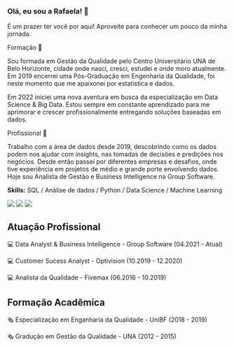 ### Olá, eu sou a Rafaela! 👋

É um prazer ter você por aqui! Aproveite para conhecer um pouco da minha jornada.

Formação 📜

Sou formada em Gestão da Qualidade pelo Centro Universitário UNA de Belo Horizonte, cidade onde nasci, cresci, estudei e onde moro atualmente. Em 2019 encerrei uma Pós-Graduação em Engenharia da Qualidade, foi neste momento que me apaixonei por estatística e dados. 

Em 2022 iniciei uma nova aventura em busca da especialização em Data Science & Big Data. Estou sempre em constante aprendizado para me aprimorar e crescer profissionalmente entregando soluções baseadas em dados. 

Profissional 🏢 

Trabalho com a área de dados desde 2019, descobrindo como os dados podem nos ajudar com insights, nas tomadas de decisões e predições nos negócios. Desde então passei por diferentes empresas e desafios, onde tive experiência em projetos de médio e grande porte envolvendo dados. Hoje sou Analista de Gestão e Business Intelligence na Group Software.

**Skills:** SQL / Análise de dados / Python / Data Science / Machine Learning

<div dir="auto"> 
  <a href="https://instagram.com/rafaelarc" rel="nofollow"><img src="https://camo.githubusercontent.com/acaa286597b43c96dc02b69b90de15a65c52063e31835b763a061cc815f64bac/68747470733a2f2f696d672e736869656c64732e696f2f62616467652f2d496e7374616772616d2d2532334534343035463f7374796c653d666f722d7468652d6261646765266c6f676f3d696e7374616772616d266c6f676f436f6c6f723d7768697465" data-canonical-src="https://img.shields.io/badge/-Instagram-%23E4405F?style=for-the-badge&amp;logo=instagram&amp;logoColor=white" style="max-width: 100%;"></a>
 	<a href="https://www.twitch.tv/lelarc" rel="nofollow"><img src="https://camo.githubusercontent.com/ec779aec0f1b6eaa5d10682a8fb54c96525e9074461254165f4e7d4295f7d4d7/68747470733a2f2f696d672e736869656c64732e696f2f62616467652f5477697463682d3931343646463f7374796c653d666f722d7468652d6261646765266c6f676f3d747769746368266c6f676f436f6c6f723d7768697465" data-canonical-src="https://img.shields.io/badge/Twitch-9146FF?style=for-the-badge&amp;logo=twitch&amp;logoColor=white" style="max-width: 100%;"></a>
  <a href="https://www.linkedin.com/in/rafaelarc/" rel="nofollow"><img src="https://camo.githubusercontent.com/c00f87aeebbec37f3ee0857cc4c20b21fefde8a96caf4744383ebfe44a47fe3f/68747470733a2f2f696d672e736869656c64732e696f2f62616467652f2d4c696e6b6564496e2d2532333030373742353f7374796c653d666f722d7468652d6261646765266c6f676f3d6c696e6b6564696e266c6f676f436f6c6f723d7768697465" data-canonical-src="https://img.shields.io/badge/-LinkedIn-%230077B5?style=for-the-badge&amp;logo=linkedin&amp;logoColor=white" style="max-width: 100%;"></a> 
</div>

## Atuação Profissional

💻 Data Analyst & Business Intelligence - Group Software (04.2021 - Atual)

💻 Customer Sucess Analyst - Optivision (10.2019 - 12.2020)

💻 Analista da Qualidade - Fivemax (06.2016 - 10.2019)

## Formação Acadêmica

🗞️ Especialização em Enganharia da Qualidade - UniBF (2018 - 2019)

🗞️ Gradução em Gestão da Qualidade - UNA (2012 - 2015)

<!--
![Your Repository's Stats](https://github-readme-stats.vercel.app/api?username=rafaelarc&show_icons=true)
--!>
